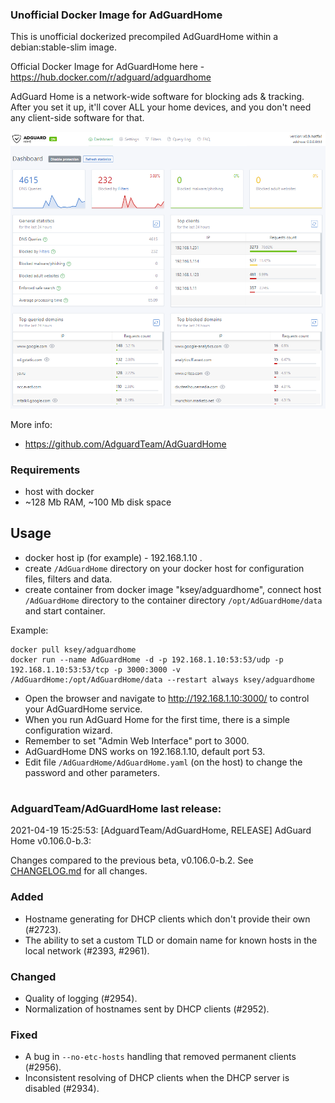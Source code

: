 ### Unofficial Docker Image for AdGuardHome
This is unofficial dockerized precompiled AdGuardHome within a debian:stable-slim image.

Official Docker Image for AdGuardHome here - https://hub.docker.com/r/adguard/adguardhome

AdGuard Home is a network-wide software for blocking ads & tracking. After you set it up, it'll cover ALL your home devices, and you don't need any client-side software for that.

![AdGuardHome](https://raw.githubusercontent.com/MrKsey/AdGuardHome/master/adh.PNG)

More info:
- https://github.com/AdguardTeam/AdGuardHome

### Requirements

* host with docker
* ~128 Mb RAM, ~100 Mb disk space 

## Usage

* docker host ip (for example) - 192.168.1.10 .
* create ```/AdGuardHome``` directory on your docker host for configuration files, filters and data.
* create container from docker image "ksey/adguardhome", connect host ```/AdGuardHome``` directory to the container directory ```/opt/AdGuardHome/data``` and start container.

Example:
```
docker pull ksey/adguardhome
docker run --name AdGuardHome -d -p 192.168.1.10:53:53/udp -p 192.168.1.10:53:53/tcp -p 3000:3000 -v /AdGuardHome:/opt/AdGuardHome/data --restart always ksey/adguardhome
```

* Open the browser and navigate to http://192.168.1.10:3000/ to control your AdGuardHome service.
* When you run AdGuard Home for the first time, there is a simple configuration wizard.
* Remember to set "Admin Web Interface" port to 3000.
* AdGuardHome DNS works on 192.168.1.10, default port 53.
* Edit file ```/AdGuardHome/AdGuardHome.yaml``` (on the host) to change the password and other parameters.













































































































# #
### AdguardTeam/AdGuardHome last release:
2021-04-19 15:25:53: [AdguardTeam/AdGuardHome, RELEASE] AdGuard Home v0.106.0-b.3:

Changes compared to the previous beta, v0.106.0-b.2.  See [CHANGELOG.md] for all changes.

### Added

- Hostname generating for DHCP clients which don't provide their own (#2723).
- The ability to set a custom TLD or domain name for known hosts in the local network (#2393, #2961).

### Changed

- Quality of logging (#2954).
- Normalization of hostnames sent by DHCP clients (#2952).

### Fixed

- A bug in `--no-etc-hosts` handling that removed permanent clients (#2956).
- Inconsistent resolving of DHCP clients when the DHCP server is disabled (#2934).

[CHANGELOG.md]: https://github.com/AdguardTeam/AdGuardHome/tree/v0.106.0-b.3/CHANGELOG.md
